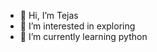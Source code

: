 - 👋 Hi, I’m Tejas
- 👀 I’m interested in exploring 
- 🌱 I’m currently learning python 


<!---
Tejas294/Tejas294 is a ✨ special ✨ repository because its `README.md` (this file) appears on your GitHub profile.
You can click the Preview link to take a look at your changes.
--->
